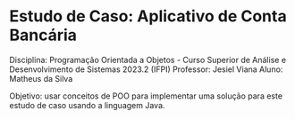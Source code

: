 # Estudo de Caso: Aplicativo de Conta Bancária
Disciplina: Programação Orientada a Objetos - Curso Superior de Análise e Desenvolvimento de Sistemas 2023.2 (IFPI)
Professor: Jesiel Viana
Aluno: Matheus da Silva

Objetivo: usar conceitos de POO para implementar uma solução para este estudo de caso usando a linguagem Java.
